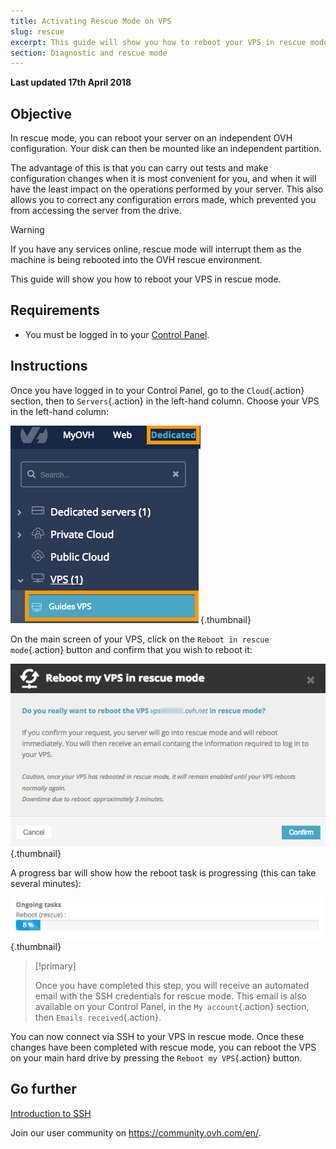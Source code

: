 ```yaml
---
title: Activating Rescue Mode on VPS
slug: rescue
excerpt: This guide will show you how to reboot your VPS in rescue mode
section: Diagnostic and rescue mode
---
```


**Last updated 17th April 2018**

## Objective

In rescue mode, you can reboot your server on an independent OVH configuration. Your disk can then be mounted like an independent partition.

The advantage of this is that you can carry out tests and make configuration changes when it is most convenient for you, and when it will have the least impact on the operations performed by your server. This also allows you to correct any configuration errors made, which prevented you from accessing the server from the drive.

> [!warning]
>
> If you have any services online, rescue mode will interrupt them as the machine is being rebooted into the OVH rescue environment.
> 

This guide will show you how to reboot your VPS in rescue mode.

## Requirements

- You must be logged in to your [Control Panel](https://www.ovh.com/auth/?action=gotomanager).


## Instructions

Once you have logged in to your Control Panel, go to the `Cloud`{.action} section, then to `Servers`{.action} in the left-hand column. Choose your VPS in the left-hand column:

![VPS area in the Control Panel](images/vps_rescue1.png){.thumbnail}

On the main screen of your VPS, click on the `Reboot in rescue mode`{.action} button and confirm that you wish to reboot it:

![Confirm rescue mode](images/vps_rescue2.png){.thumbnail}

A progress bar will show how the reboot task is progressing (this can take several minutes):

![Rescue mode progress](images/rescue_task.png){.thumbnail}

> [!primary]
>
> Once you have completed this step, you will receive an automated email with the SSH credentials for rescue mode. This email is also available on your Control Panel, in the `My account`{.action} section, then `Emails received`{.action}.
> 

You can now connect via SSH to your VPS in rescue mode. Once these changes have been completed with rescue mode, you can reboot the VPS on your main hard drive by pressing the `Reboot my VPS`{.action} button.


## Go further

[Introduction to SSH](https://docs.ovh.com/gb/en/dedicated/ssh-introduction/)

Join our user community on <https://community.ovh.com/en/>.
